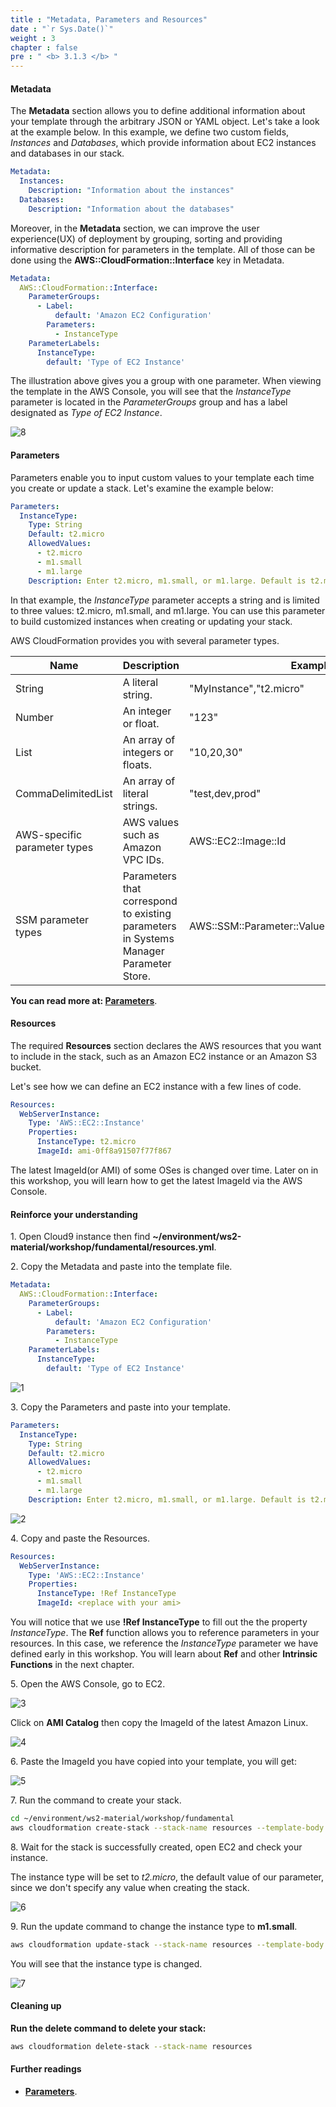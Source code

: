 ```yaml
---
title : "Metadata, Parameters and Resources"
date : "`r Sys.Date()`"
weight : 3
chapter : false
pre : " <b> 3.1.3 </b> "
---
```


#### Metadata

The **Metadata** section allows you to define additional information about your template through the arbitrary JSON or YAML object. Let's take a look at the example below. In this example, we define two custom fields, *Instances* and *Databases*, which provide information about EC2 instances and databases in our stack.

```yaml
Metadata:
  Instances:
    Description: "Information about the instances"
  Databases: 
    Description: "Information about the databases"
```

Moreover, in the **Metadata** section, we can improve the user experience(UX) of deployment by grouping, sorting and providing informative description for parameters in the template. All of those can be done using the **AWS::CloudFormation::Interface** key in Metadata.

```yaml
Metadata:
  AWS::CloudFormation::Interface:
    ParameterGroups:
      - Label:
          default: 'Amazon EC2 Configuration'
        Parameters:
          - InstanceType
    ParameterLabels:
      InstanceType:
        default: 'Type of EC2 Instance'
```

The illustration above gives you a group with one parameter. When viewing the template in the AWS Console, you will see that the *InstanceType* parameter is located in the *ParameterGroups* group and has a label designated as *Type of EC2 Instance*.

![8](/images/3.1.3-Resources/8.png)

#### Parameters

Parameters enable you to input custom values to your template each time you create or update a stack. Let's examine the example below:

```yaml
Parameters:
  InstanceType:
    Type: String
    Default: t2.micro
    AllowedValues:
      - t2.micro
      - m1.small
      - m1.large
    Description: Enter t2.micro, m1.small, or m1.large. Default is t2.micro.
```

In that example, the *InstanceType* parameter accepts a string and is limited to three values: t2.micro, m1.small, and m1.large. You can use this parameter to build customized instances when creating or updating your stack.

AWS CloudFormation provides you with several parameter types.

| Name                         | Description                                                                           | Example                                           |
| ---------------------------- | ------------------------------------------------------------------------------------- | ------------------------------------------------- |
| String                       | A literal string.                                                                     | "MyInstance","t2.micro"                           |
| Number                       | An integer or float.                                                                  | "123"                                             |
| List<Number>                 | An array of integers or floats.                                                       | "10,20,30"                                        |
| CommaDelimitedList           | An array of literal strings.                                                          | "test,dev,prod"                                   |
| AWS-specific parameter types | AWS values such as Amazon VPC IDs.                                                    | AWS::EC2::Image::Id                               |
| SSM parameter types          | Parameters that correspond to existing parameters in Systems Manager Parameter Store. | AWS::SSM::Parameter::Value\<AWS::EC2::Image::Id\> |

**You can read more at: [Parameters](https://docs.aws.amazon.com/AWSCloudFormation/latest/UserGuide/parameters-section-structure.html#aws-ssm-parameter-types)**.

#### Resources

The required **Resources** section declares the AWS resources that you want to include in the stack, such as an Amazon EC2 instance or an Amazon S3 bucket.

Let's see how we can define an EC2 instance with a few lines of code.

```yaml
Resources:
  WebServerInstance:
    Type: 'AWS::EC2::Instance'
    Properties:
      InstanceType: t2.micro
      ImageId: ami-0ff8a91507f77f867
```

The latest ImageId(or AMI) of some OSes is changed over time. Later on in this workshop, you will learn how to get the latest ImageId via the AWS Console.

#### Reinforce your understanding

1\. Open Cloud9 instance then find **~/environment/ws2-material/workshop/fundamental/resources.yml**.

2\. Copy the Metadata and paste into the template file.

```yaml
Metadata:
  AWS::CloudFormation::Interface:
    ParameterGroups:
      - Label:
          default: 'Amazon EC2 Configuration'
        Parameters:
          - InstanceType
    ParameterLabels:
      InstanceType:
        default: 'Type of EC2 Instance'
```
![1](/images/3.1.3-Resources/1.png)

3\. Copy the Parameters and paste into your template.

```yaml
Parameters:
  InstanceType:
    Type: String
    Default: t2.micro
    AllowedValues:
      - t2.micro
      - m1.small
      - m1.large
    Description: Enter t2.micro, m1.small, or m1.large. Default is t2.micro.
```

![2](/images/3.1.3-Resources/2.png)

4\. Copy and paste the Resources.

```yaml
Resources:
  WebServerInstance:
    Type: 'AWS::EC2::Instance'
    Properties:
      InstanceType: !Ref InstanceType
      ImageId: <replace with your ami>
```

You will notice that we use **!Ref InstanceType** to fill out the the property *InstanceType*. The **Ref** function allows you to reference parameters in your resources. In this case, we reference the *InstanceType* parameter we have defined early in this workshop.
You will learn about **Ref** and other **Intrinsic Functions** in the next chapter. 

5\. Open the AWS Console, go to EC2.

![3](/images/3.1.3-Resources/3.png)

Click on **AMI Catalog** then copy the ImageId of the latest Amazon Linux.

![4](/images/3.1.3-Resources/4.png)

6\. Paste the ImageId you have copied into your template, you will get:

![5](/images/3.1.3-Resources/5.png)

7\. Run the command to create your stack.

```bash
cd ~/environment/ws2-material/workshop/fundamental
aws cloudformation create-stack --stack-name resources --template-body file://resources.yml
```

8\. Wait for the stack is successfully created, open EC2 and check your instance.

The instance type will be set to *t2.micro*, the default value of our parameter, since we don't specify any value when creating the stack.

![6](/images/3.1.3-Resources/6.png)

9\. Run the update command to change the instance type to **m1.small**.

```bash
aws cloudformation update-stack --stack-name resources --template-body file://resources.yml --parameters ParameterKey=InstanceType,ParameterValue=m1.small
```

You will see that the instance type is changed.

![7](/images/3.1.3-Resources/7.png)

#### Cleaning up

**Run the delete command to delete your stack:**

```bash
aws cloudformation delete-stack --stack-name resources
```

#### Further readings

* **[Parameters](https://docs.aws.amazon.com/AWSCloudFormation/latest/UserGuide/parameters-section-structure.html#aws-ssm-parameter-types)**.